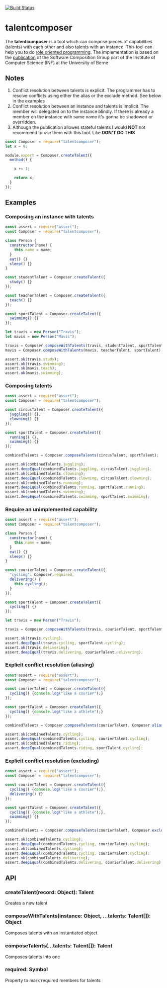 [![Build Status](https://travis-ci.org/ottopecz/talentcomposer.svg?branch=master)](https://travis-ci.org/ottopecz/talentcomposer)

# talentcomposer

The **talentcomposer** is a tool which can compose pieces of capabilities (talents) with each other and also talents with an instance. This tool can help you to do [role oriented programming](https://en.wikipedia.org/wiki/Role-oriented_programming). The implementation is based on the [publication](http://scg.unibe.ch/archive/papers/Ress12eTalentsSPE.pdf) of the Software Composition Group part of the Institute of Computer Science (INF) at the University of Berne

## Notes

1. Conflict resolution between talents is explicit. The programmer has to resolve conflicts using either the alias or the exclude method. See below in the examples
2. Conflict resolution between an instance and talents is implicit. The member will delegated on to the instance blindly. If there is already a member on the instance with same name it's gonna be shadowed or overridden.
3. Although the publication allowes stateful talents I would **NOT** not recommend to use them with this tool. Like **DON'T DO THIS**

```javascript
const Composer = require("talentcomposer");
let x = 0;

module.export = Composer.createTalent({
  method() {

    x += 1;

    return x;
  }
});
```

## Examples

### Composing an instance with talents

```javascript
const assert = require("assert");
const Composer = require("talentcomposer");

class Person {
  constructor(name) {
    this.name = name;
  }
  eat() {}
  sleep() {}
}

const studentTalent = Composer.createTalent({
  study() {}
});

const teacherTalent = Composer.createTalent({
  teach() {}
});

const sportTalent = Composer.createTalent({
  swimming() {}
});

let travis = new Person("Travis");
let mavis = new Person("Mavis");

travis = Composer.composeWithTalents(travis, studentTalent, sportTalent);
mavis = Composer.composeWithTalents(mavis, teacherTalent, sportTalent);

assert.ok(travis.study);
assert.ok(travis.swimming);
assert.ok(mavis.teach);
assert.ok(mavis.swimming);
```

### Composing talents

```javascript
const assert = require("assert");
const Composer = require("talentcomposer");

const circusTalent = Composer.createTalent({
  juggling() {},
  clowning() {}
});

const sportTalent = Composer.createTalent({
  running() {},
  swimming() {}
});

combinedTalents = Composer.composeTalents(circusTalent, sportTalent);

assert.ok(combinedTalents.juggling);
assert.deepEqual(combinedTalents.juggling, circusTalent.juggling);
assert.ok(combinedTalents.clowning);
assert.deepEqual(combinedTalents.clowning, circusTalent.clowning);
assert.ok(combinedTalents.running);
assert.deepEqual(combinedTalents.running, sportTalent.running);
assert.ok(combinedTalents.swimming);
assert.deepEqual(combinedTalents.swimming, sportTalent.swimming);
```

### Require an unimplemented capability

```javascript
const assert = require("assert");
const Composer = require("talentcomposer");

class Person {
  constructor(name) {
    this.name = name;
  }
  eat() {}
  sleep() {}
}

const courierTalent = Composer.createTalent({
  "cycling": Composer.required,
  delivering() {
    this.cycling();
  }
});

const sportTalent = Composer.createTalent({
  cycling() {}
});

let travis = new Person("Travis");

travis = Composer.composeWithTalents(travis, courierTalent, sportTalent);

assert.ok(travis.cycling);
assert.deepEqual(travis.cycling, sportTalent.cycling);
assert.ok(travis.delivering);
assert.deepEqual(travis.delivering, courierTalent.delivering);
```

### Explicit conflict resolution (aliasing)

```javascript
const assert = require("assert");
const Composer = require("talentcomposer");

const courierTalent = Composer.createTalent({
  cycling() {console.log("like a courier");}
});

const sportTalent = Composer.createTalent({
  cycling() {console.log("like a athlete");}
});

combinedTalents = Composer.composeTalents(courierTalent, Composer.alias(sportTalent, "cycling", "riding"));

assert.ok(combinedTalents.cycling);
assert.deepEqual(combinedTalents.cycling, courierTalent.cycling);
assert.ok(combinedTalents.riding);
assert.deepEqual(combinedTalents.riding, sportTalent.cycling);
```

### Explicit conflict resolution (excluding)

```javascript
const assert = require("assert");
const Composer = require("talentcomposer");

const courierTalent = Composer.createTalent({
  cycling() {console.log("like a courier");},
  delivering() {}
});

const sportTalent = Composer.createTalent({
  cycling() {console.log("like a athlete");},
  swimming() {}
});

combinedTalents = Composer.composeTalents(courierTalent, Composer.exclude(sportTalent, "cycling"));

assert.ok(combinedTalents.cycling);
assert.deepEqual(combinedTalents.cycling, courierTalent.cycling);
assert.ok(combinedTalents.cycling);
assert.deepEqual(combinedTalents.cycling, courierTalent.cycling);
assert.ok(combinedTalents.delivering);
assert.deepEqual(combinedTalents.delivering, courierTalent.delivering);
```

## API

### createTalent(record: Object): Talent 

Creates a new talent

### composeWithTalents(instance: Object, ...talents: Talent[]): Object

Composes talents with an instantiated object

### composeTalents(...talents: Talent[]): Talent

Composes talents into one

### required: Symbol

Property to mark required members for talents